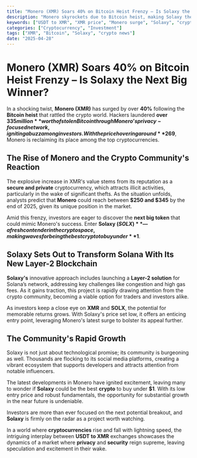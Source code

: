 ```yaml
---
title: "Monero (XMR) Soars 40% on Bitcoin Heist Frenzy – Is Solaxy the Next Big Winner?"
description: "Monero skyrockets due to Bitcoin heist, making Solaxy the best crypto to buy under $1."
keywords: ["USDT to XMR", "XMR price", "Monero surge", "Solaxy", "crypto investment"]
categories: ["Cryptocurrency", "Investment"]
tags: ["XMR", "Bitcoin", "Solaxy", "crypto news"]
date: "2025-04-28"
---
```


# Monero (XMR) Soars 40% on Bitcoin Heist Frenzy – Is Solaxy the Next Big Winner?

In a shocking twist, **Monero (XMR)** has surged by over **40%** following the **Bitcoin heist** that rattled the crypto world. Hackers laundered **over $335 million** worth of stolen Bitcoin through Monero’s privacy-focused network, igniting a buzz among investors. With the price hovering around **$269**, Monero is reclaiming its place among the top cryptocurrencies.

## The Rise of Monero and the Crypto Community's Reaction

The explosive increase in XMR's value stems from its reputation as a **secure and private** cryptocurrency, which attracts illicit activities, particularly in the wake of significant thefts. As the situation unfolds, analysts predict that **Monero** could reach between **$250 and $345** by the end of 2025, given its unique position in the market.

Amid this frenzy, investors are eager to discover the **next big token** that could mimic Monero's success. Enter **Solaxy ($SOLX)**—a fresh contender in the crypto space, making waves for being the best crypto to buy under **$1**.

## Solaxy Sets Out to Transform Solana With Its New Layer-2 Blockchain

**Solaxy's** innovative approach includes launching a **Layer-2 solution** for Solana’s network, addressing key challenges like congestion and high gas fees. As it gains traction, this project is rapidly drawing attention from the crypto community, becoming a viable option for traders and investors alike.

As investors keep a close eye on **XMR** and **SOLX**, the potential for memorable returns grows. With Solaxy's price set low, it offers an enticing entry point, leveraging Monero's latest surge to bolster its appeal further.

## The Community's Rapid Growth 

Solaxy is not just about technological promise; its community is burgeoning as well. Thousands are flocking to its social media platforms, creating a vibrant ecosystem that supports developers and attracts attention from notable influencers.

The latest developments in Monero have ignited excitement, leaving many to wonder if **Solaxy** could be the best **crypto** to buy under **$1**. With its low entry price and robust fundamentals, the opportunity for substantial growth in the near future is undeniable.

Investors are more than ever focused on the next potential breakout, and **Solaxy** is firmly on the radar as a project worth watching. 

In a world where **cryptocurrencies** rise and fall with lightning speed, the intriguing interplay between **USDT to XMR** exchanges showcases the dynamics of a market where **privacy** and **security** reign supreme, leaving speculation and excitement in their wake.